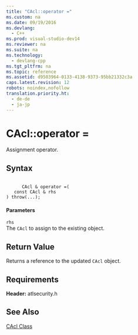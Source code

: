 ```yaml
---
title: "CAcl::operator ="
ms.custom: na
ms.date: 09/19/2016
ms.devlang: 
  - C++
ms.prod: visual-studio-dev14
ms.reviewer: na
ms.suite: na
ms.technology: 
  - devlang-cpp
ms.tgt_pltfrm: na
ms.topic: reference
ms.assetid: d9503964-0133-4138-9373-95bb21332c3a
caps.latest.revision: 12
robots: noindex,nofollow
translation.priority.ht: 
  - de-de
  - ja-jp
---
```

# CAcl::operator =
Assignment operator.  
  
## Syntax  
  
```  
  
      CAcl & operator =(  
   const CAcl & rhs   
) throw(...);  
```  
  
#### Parameters  
 `rhs`  
 The `CAcl` to assign to the existing object.  
  
## Return Value  
 Returns a reference to the updated `CAcl` object.  
  
## Requirements  
 **Header:** atlsecurity.h  
  
## See Also  
 [CAcl Class](../vs140/CAcl-Class.md)